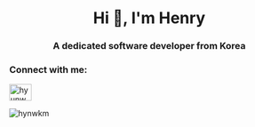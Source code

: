 <h1 align="center">Hi 👋, I'm Henry</h1>
<h3 align="center">A dedicated software developer from Korea</h3>

<h3 align="left">Connect with me:</h3>
<p align="left">
<a href="https://linkedin.com/in/hyunwoo-kim" target="blank"><img align="center" src="https://raw.githubusercontent.com/rahuldkjain/github-profile-readme-generator/master/src/images/icons/Social/linked-in-alt.svg" alt="hyunwoo-kim" height="30" width="40" /></a>
</p><p><img src="https://github-readme-stats.vercel.app/api/top-langs?username=hynwkm&show_icons=true&locale=en&layout=compact" alt="hynwkm" /></p>
